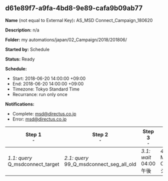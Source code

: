 ## d61e89f7-a9fa-4bd8-9e89-cafa9b09ab77

**Name** (not equal to External Key)**:** AS_MSD Connect_Campaign_180620

**Description:** n/a

**Folder:** my automations/japan/02_Campaign/2018/201806/

**Started by:** Schedule

**Status:** Ready

**Schedule:**

* Start: 2018-06-20 14:00:00 +09:00
* End: 2018-06-20 14:00:00 +09:00
* Timezone: Tokyo Standard Time
* Recurrance: run only once

**Notifications:**

* Complete: msd@directus.co.jp
* Error: msd@directus.co.jp

| Step 1<br>_<small>-</small>_ | Step 2<br>_<small>-</small>_ | Step 3<br>_<small>-</small>_ | Step 4<br>_<small>-</small>_ |
| --- | --- | --- | --- |
| _1.1: query_<br>Q_msdconnect_target | _2.1: query_<br>99_Q_msdconnect_seg_all_old | _3.1: wait_<br>04:00 午後 | _4.1: emailSend_<br>MA_MSD Connect_Campaign_シベクトロ_180620 |
